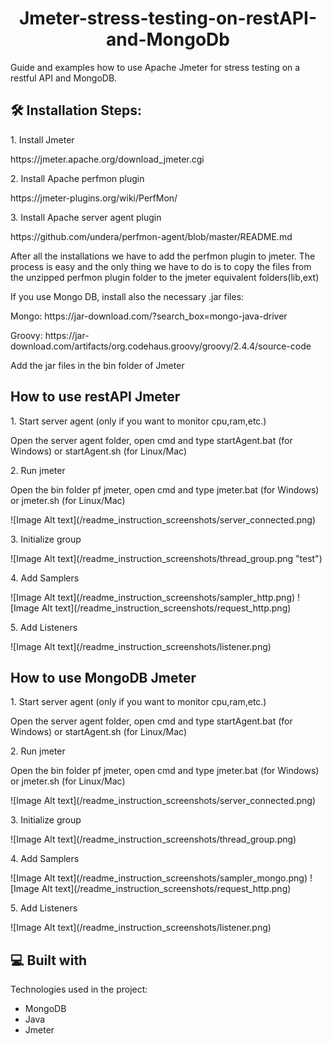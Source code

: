 <h1 align="center" id="title">Jmeter-stress-testing-on-restAPI-and-MongoDb</h1>

<p id="description">Guide and examples how to use Apache Jmeter for stress testing on a restful API and MongoDB.</p>

<h2>🛠️ Installation Steps:</h2>

<p>1. Install Jmeter</p>
<p>https://jmeter.apache.org/download_jmeter.cgi</p>

<p>2. Install Apache perfmon plugin</p>
<p>https://jmeter-plugins.org/wiki/PerfMon/</p>

<p>3. Install Apache server agent plugin</p>
<p>https://github.com/undera/perfmon-agent/blob/master/README.md</p>

<p>After all the installations we have to add the perfmon plugin to jmeter. The process is easy and the only thing we have to do is to copy the files from the unzipped perfmon plugin folder to the jmeter equivalent folders(lib,ext)</p>

<p>If you use Mongo DB, install also the necessary .jar files:</p>
<p>Mongo: https://jar-download.com/?search_box=mongo-java-driver</p>
<p>Groovy: https://jar-download.com/artifacts/org.codehaus.groovy/groovy/2.4.4/source-code</p>
<p>Add the jar files in the bin folder of Jmeter</p>

<h2>How to use restAPI Jmeter</h2>
<p>1. Start server agent (only if you want to monitor cpu,ram,etc.)</p>
<p>Open the server agent folder, open cmd and type startAgent.bat (for Windows) or startAgent.sh (for Linux/Mac)</p>

<p>2. Run jmeter</p>
<p>Open the bin folder pf jmeter, open cmd and type jmeter.bat (for Windows) or jmeter.sh (for Linux/Mac)</p>
![Image Alt text](/readme_instruction_screenshots/server_connected.png)
<p>3. Initialize group</p>
![Image Alt text](/readme_instruction_screenshots/thread_group.png "test")
<p>4. Add Samplers</p>
![Image Alt text](/readme_instruction_screenshots/sampler_http.png)
![Image Alt text](/readme_instruction_screenshots/request_http.png)
<p>5. Add Listeners</p>
![Image Alt text](/readme_instruction_screenshots/listener.png)

<h2>How to use MongoDB Jmeter</h2>
<p>1. Start server agent (only if you want to monitor cpu,ram,etc.)</p>
<p>Open the server agent folder, open cmd and type startAgent.bat (for Windows) or startAgent.sh (for Linux/Mac)</p>

<p>2. Run jmeter</p>
<p>Open the bin folder pf jmeter, open cmd and type jmeter.bat (for Windows) or jmeter.sh (for Linux/Mac)</p>
![Image Alt text](/readme_instruction_screenshots/server_connected.png)
<p>3. Initialize group</p>
![Image Alt text](/readme_instruction_screenshots/thread_group.png)
<p>4. Add Samplers</p>
![Image Alt text](/readme_instruction_screenshots/sampler_mongo.png)
![Image Alt text](/readme_instruction_screenshots/request_http.png)
<p>5. Add Listeners</p>
![Image Alt text](/readme_instruction_screenshots/listener.png)

<h2>💻 Built with</h2>
Technologies used in the project:

- MongoDB
- Java
- Jmeter
